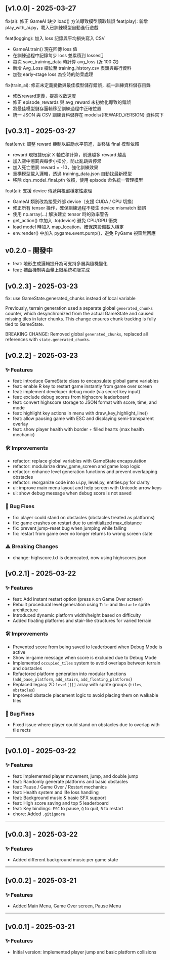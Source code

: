 ## [v1.0.0] - 2025-03-27

fix(ai): 修正 GameAI 缺少 load() 方法導致模型讀取錯誤
feat(play): 新增 play_with_ai.py，載入已訓練模型自動進行遊戲


feat(logging): 加入 loss 記錄與平均損失寫入 CSV

- GameAI.train() 現在回傳 loss 值
- 在訓練過程中記錄每步 loss 並累積到 losses[]
- 每次 save_training_data 時計算 avg_loss (近 100 次)
- 新增 Avg_Loss 欄位至 training_history.csv 表頭與每行資料
- 加強 early-stage loss 為空時的防呆處理


fix(train_ai): 修正未定義變數與最佳模型儲存錯誤，統一訓練資料儲存目錄

- 修改reward定義，提高收斂速度
- 修正 episode_rewards 與 avg_reward 未初始化導致的錯誤
- 將最佳模型儲存邏輯移至訓練過程中正確位置
- 統一 JSON 與 CSV 訓練資料儲存在 models/{REWARD_VERSION} 資料夾下


## [v0.3.1] - 2025-03-27
feat(env): 調整 reward 機制以鼓勵水平前進，並移除 final 模型依賴

- reward 現根據玩家 X 軸位移計算，前進越多 reward 越高
- 加入空中懲罰與每步小扣分，防止亂跳與停滯
- 加入死亡懲罰 reward = -10，強化訓練效果
- 重構模型載入邏輯，透過 training_data.json 自動找最新模型
- 移除 dqn_model_final.pth 依賴，使用 episode 命名統一管理模型


feat(ai): 支援 device 傳遞與視窗穩定性處理

- GameAI 類別改為接受外部 device（支援 CUDA / CPU 切換）
- 修正所有 tensor 操作，確保訓練過程不發生 device mismatch 錯誤
- 使用 np.array(...) 解決建立 tensor 時的效率警告
- get_action() 中加入 .to(device) 避免 CPU/GPU 衝突
- load model 時加入 map_location，確保跨設備載入穩定
- env.render() 中加入 pygame.event.pump()，避免 PyGame 視窗無回應


## v0.2.0 - 開發中
- feat: 地形生成邏輯提升為可支持多層與隨機變化
- feat: 補血機制與血量上限系統初版完成

## [v0.2.3] - 2025-03-23
fix: use GameState.generated_chunks instead of local variable

Previously, terrain generation used a separate global `generated_chunks` counter,
which desynchronized from the actual GameState and caused missing tiles in later chunks.
This change ensures chunk tracking is fully tied to GameState.

BREAKING CHANGE: Removed global `generated_chunks`, replaced all references with `state.generated_chunks`.


## [v0.2.2] - 2025-03-23

### ✨ Features
- feat: introduce GameState class to encapsulate global game variables
- feat: enable R key to restart game instantly from game over screen
- feat: implement developer debug mode (via secret key input)
- feat: exclude debug scores from highscore leaderboard
- feat: convert highscore storage to JSON format with score, time, and mode
- feat: highlight key actions in menu with draw_key_highlight_line()
- feat: allow pausing game with ESC and displaying semi-transparent overlay
- feat: show player health with border + filled hearts (max health mechanic)

### 🛠 Improvements
- refactor: replace global variables with GameState encapsulation
- refactor: modularize draw_game_screen and game loop logic
- refactor: enhance level generation functions and prevent overlapping obstacles
- refactor: reorganize code into ui.py, level.py, entities.py for clarity
- ui: improve main menu layout and help screen with Unicode arrow keys
- ui: show debug message when debug score is not saved

### 🐞 Bug Fixes
- fix: player could stand on obstacles (obstacles treated as platforms)
- fix: game crashes on restart due to uninitialized max_distance
- fix: prevent jump-reset bug when jumping while falling
- fix: restart from game over no longer returns to wrong screen state

### ⚠ Breaking Changes
- change: highscore.txt is deprecated, now using highscores.json


## [v0.2.1] - 2025-03-22

### ✨ Features
- feat: Add instant restart option (press `R` on Game Over screen)
- Rebuilt procedural level generation using `Tile` and `Obstacle` sprite architecture
- Introduced dynamic platform width/height based on difficulty
- Added floating platforms and stair-like structures for varied terrain

### 🛠 Improvements
- Prevented score from being saved to leaderboard when Debug Mode is active
- Show in-game message when score is excluded due to Debug Mode
- Implemented `occupied_tiles` system to avoid overlaps between terrain and obstacles
- Refactored platform generation into modular functions (`add_base_platform`, `add_stairs`, `add_floating_platforms`)
- Replaced legacy 2D `level[][]` array with sprite groups (`tiles`, `obstacles`)
- Improved obstacle placement logic to avoid placing them on walkable tiles

### 🐞 Bug Fixes
- Fixed issue where player could stand on obstacles due to overlap with tile rects

---

## [v0.1.0] - 2025-03-22

### ✨ Features
- feat: Implemented player movement, jump, and double jump
- feat: Randomly generate platforms and basic obstacles
- feat: Pause / Game Over / Restart mechanics
- feat: Health system and life loss handling
- feat: Background music & basic SFX support
- feat: High score saving and top 5 leaderboard
- feat: Key bindings: `ESC` to pause, `Q` to quit, `R` to restart
- chore: Added `.gitignore`

---

## [v0.0.3] - 2025-03-22

### ✨ Features
- Added different background music per game state

---

## [v0.0.2] - 2025-03-21

### ✨ Features
- Added Main Menu, Game Over screen, Pause Menu

---

## [v0.0.1] - 2025-03-21

### ✨ Features
- Initial version: implemented player jump and basic platform collisions